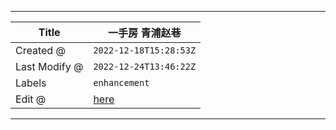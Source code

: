 -----

| Title         | 一手房 青浦赵巷                                        |
| ------------- | ----------------------------------------------- |
| Created @     | `2022-12-18T15:28:53Z`                          |
| Last Modify @ | `2022-12-24T13:46:22Z`                          |
| Labels        | `enhancement`                                   |
| Edit @        | [here](https://github.com/junxnone/F/issues/41) |

-----
